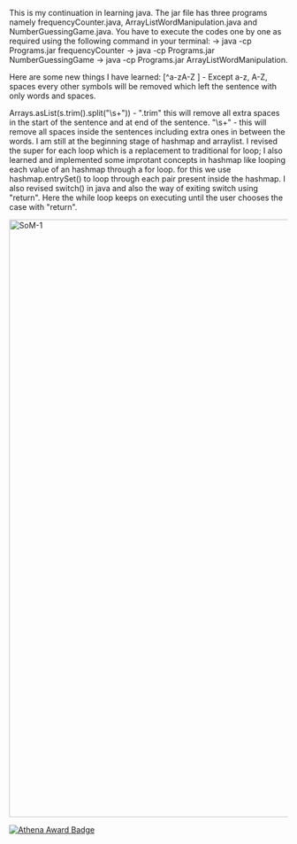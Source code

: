 This is my continuation in learning java. The jar file has three programs namely frequencyCounter.java, ArrayListWordManipulation.java and NumberGuessingGame.java.
You have to execute the codes one by one as required using the following command in your terminal: 
 -> java -cp Programs.jar frequencyCounter
 -> java -cp Programs.jar NumberGuessingGame
 -> java -cp Programs.jar ArrayListWordManipulation.

Here are some new things I have learned:
[^a-zA-Z ] - Except a-z, A-Z, spaces every other symbols will be removed which left the sentence with only words and spaces.

Arrays.asList(s.trim().split("\\s+")) - ".trim" this will remove all extra spaces in the start of the sentence and at end of the sentence. "\\s+" - this will remove all spaces inside the sentences including extra ones in between the words.
I am still at the beginning stage of hashmap and arraylist.
I revised the super for each loop which is a replacement to traditional for loop;
I also learned and implemented some improtant concepts in hashmap like looping each value of an hashmap through a for loop. for this we use hashmap.entrySet() to loop through each pair present inside the hashmap.
I also revised switch() in java and also the way of exiting switch using "return". Here the while loop keeps on executing until the user chooses the case with "return".




<img width="1920" height="1080" alt="SoM-1" src="https://github.com/user-attachments/assets/81aff9fa-0181-4eab-b47a-6809f0bae320" />

[![Athena Award Badge](https://img.shields.io/endpoint?url=https%3A%2F%2Faward.athena.hackclub.com%2Fapi%2Fbadge)](https://award.athena.hackclub.com?utm_source=readme)
